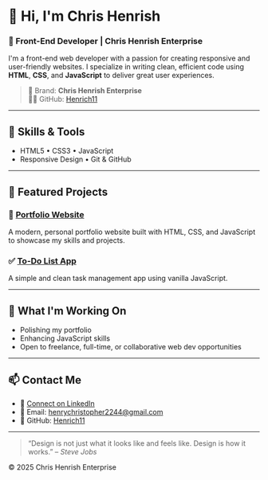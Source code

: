# 👋 Hi, I'm Chris Henrish

### 🚀 Front-End Developer | Chris Henrish Enterprise

I'm a front-end web developer with a passion for creating responsive and user-friendly websites. I specialize in writing clean, efficient code using **HTML**, **CSS**, and **JavaScript** to deliver great user experiences.

> 💼 Brand: **Chris Henrish Enterprise**  
> 🧑‍💻 GitHub: [Henrich11](https://github.com/Henrich11)

---

## 🔧 Skills & Tools

- HTML5 • CSS3 • JavaScript  
- Responsive Design • Git & GitHub

---

## 📌 Featured Projects

### 🎨 [Portfolio Website](https://github.com/Henrich11/portfolio)  
A modern, personal portfolio website built with HTML, CSS, and JavaScript to showcase my skills and projects.

### ✅ [To-Do List App](https://github.com/Henrich11/todo-app)  
A simple and clean task management app using vanilla JavaScript.

---

## 🎯 What I'm Working On

- Polishing my portfolio  
- Enhancing JavaScript skills  
- Open to freelance, full-time, or collaborative web dev opportunities

---

## 📫 Contact Me

- 💼 [Connect on LinkedIn](https://www.linkedin.com/in/henry-chigozie-christopher-215806304)  
- 📧 Email: henrychristopher2244@gmail.com  
- 🐙 GitHub: [Henrich11](https://github.com/Henrich11)

---

> “Design is not just what it looks like and feels like. Design is how it works.” – *Steve Jobs*

&copy; 2025 Chris Henrish Enterprise

